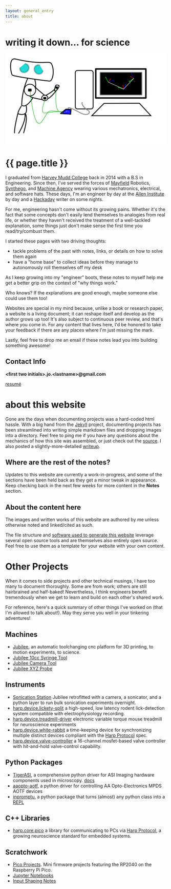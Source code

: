 ```yaml
---
layout: general_entry
title: about
---
```

# writing it down... for science
<center>
<img src="/img/mascot_big.svg">
</center>

# {{ page.title }}

I graduated from [Harvey Mudd College](https://www.hmc.edu/) back in 2014 with a B.S in Engineering.
Since then, I've served the forces of [Mayfield](https://www.heykuri.com/blog/important_difficult_announcement/) Robotics, [Synthego](https://www.synthego.com/), and [Machine Agency](https://machineagency.github.io/) wearing various mechatronics, electrical, and software hats.
These days, I'm an engineer by day at the [Allen Institute](https://alleninstitute.org/division/neural-dynamics/) by day and a [Hackaday](http://hackaday.com/author/doublejumpelectric/) writer on some nights.

For me, engineering hasn't come without its growing pains. Whether it's the fact that some concepts don't easily lend themselves to analogies from real life, or whether they haven't received the treatment of a well-tackled explanation, some things just don't make sense the first time you read/try/combust them.

I started these pages with two driving thoughts:

- tackle problems of the past with notes, links, or details on how to solve them again
- have a "home base" to collect ideas before they manage to autonomously roll themselves off my desk

As I keep growing into my "engineer" boots, these notes to myself help me get a better grip on the context of "why things work."

Who knows? If the explanations are good enough, maybe someone else could use them too!

Websites are special in my mind because, unlike a book or research paper, a website is a living document; it can reshape itself and develop as the author grows up too! It's also subject to continuous peer review, and that's where you come in. For any content that lives here, I'd be honored to take your feedback if there are any places where I'm just missing the mark.

Lastly, feel free to drop me an email if these notes lead you into building something awesome!

## Contact Info

**\<first two initials\>.jo.\<lastname\>@gmail.com**

[resum&eacute;](../downloads/svasquez_resume_sept_2023.pdf)


# about this website

Gone are the days when documenting projects was a hard-coded html hassle.
With a big hand from the [Jekyll](http://jekyllrb.com/) project, documenting projects has been streamlined into writing simple markdown files and dropping images into a directory.
Feel free to ping me if you have any questions about the mechanics of how this site was assembled, or just check out the [source](https://github.com/Poofjunior/website).
I also posted a slightly-more-detailed [writeup](http://www.doublejumpelectric.com/projects/website_mark_2/2015-12-25-website_mark_2/).

## Where are the rest of the notes?

Updates to this website are currently a work-in-progress, and some of the sections have been held back as they get a minor tweak in appearance.
Keep checking back in the next few weeks for more content in the **Notes** section.

## About the content here

The images and written works of this website are authored by me unless otherwise noted and linked/cited as such.

The file structure and [software used to generate this website](https://github.com/Poofjunior/website) leverage several open source tools and are themselves also entirely open source. Feel free to use them as a template for your website with your own content.


# Other Projects
When it comes to side projects and other technical musings, I have too many to document thoroughly.
Some are from work; others are still hairbrained and half-baked!
Nevertheless, I think engineers benefit tremendously when we get to learn and build on each other's shared work.

For reference, here's a quick summary of other things I've worked on (that I'm allowed to talk about!).
May they serve you well in your tinkering adventures!


## Machines
* [Jubilee](https://github.com/machineagency/jubilee), an automatic toolchanging cnc platform for 3D printing, to motion experiments, to science.
* [Jubilee 10cc Syringe Tool](https://github.com/machineagency/jubilee_syringe_tool/tree/main)
* [Jubilee Camera Tool](https://github.com/Poofjunior/jubilee_camera_tool/tree/main)
* [Jubilee XYZ Probe](https://github.com/Poofjunior/jubilee_xyz_probe_tool)

## Instruments
* [Sonication Station](https://github.com/machineagency/sonication_station) Jubilee retrofitted with a camera, a sonicator, and a python layer to run bulk sonication experiments overnight.
* [harp.device.lickety-split](https://github.com/AllenNeuralDynamics/harp.device.lickety-split) a high-speed, low latency rodent lick-detection system compatible with electrophysiology recording.
* [harp.device.treadmill-driver](https://github.com/AllenNeuralDynamics/harp.device.treadmill-driver) electronic variable torque mouse treadmill for neuroscience experiments
* [harp.device.white-rabbit](https://github.com/AllenNeuralDynamics/harp.device.white-rabbit) a time-keeping device for synchronizing multiple distinct devices compliant with the [Harp Protocol](https://harp-tech.org/protocol/BinaryProtocol-8bit.html) spec.
* [harp.device.valve-controller](https://github.com/AllenNeuralDynamics/harp.device.valve-controller) a 16-channel mosfet-based valve controller with hit-and-hold valve-control capability.

## Python Packages
* [TigerASI](https://github.com/AllenNeuralDynamics/TigerASI/tree/main), a comprehensive python driver for ASI Imaging hardware components used in microscopy. [docs](https://tigerasi.readthedocs.io/en/latest/)
* [aaopto-aotf](https://github.com/AllenNeuralDynamics/aaopto-aotf), a python driver for controlling AA Opto-Electronics MPDS AOTF devices
* [inpromptu](https://github.com/Poofjunior/inpromptu), a python package that turns (almost) any python class into a [REPL](https://github.com/Poofjunior/inpromptu)


## C++ Libraries
* [harp.core.pico](https://github.com/harp-tech/core.pico) a library for communicating to PCs via [Harp Protocol](https://harp-tech.org/protocol/BinaryProtocol-8bit.html), a growing neuroscience standard for embedded systems.

## Scratchwork
* [Pico Projects](https://github.com/Poofjunior/pico-projects). Mini firmware projects featuring the RP2040 on the Raspberry Pi Pico.
* [Jupyter Notebooks](https://github.com/Poofjunior/jupyter_notebooks)
* [Input Shaping Notes](https://github.com/Poofjunior/input_shaping_notes/tree/main)
